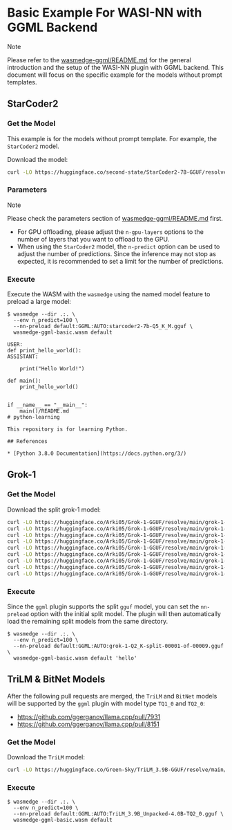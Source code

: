 # Basic Example For WASI-NN with GGML Backend

> [!NOTE]
> Please refer to the [wasmedge-ggml/README.md](../README.md) for the general introduction and the setup of the WASI-NN plugin with GGML backend. This document will focus on the specific example for the models without prompt templates.

## StarCoder2

### Get the Model

This example is for the models without prompt template. For example, the `StarCoder2` model.

Download the model:

```bash
curl -LO https://huggingface.co/second-state/StarCoder2-7B-GGUF/resolve/main/starcoder2-7b-Q5_K_M.gguf
```

### Parameters

> [!NOTE]
> Please check the parameters section of [wasmedge-ggml/README.md](https://github.com/second-state/WasmEdge-WASINN-examples/tree/master/wasmedge-ggml#parameters) first.

- For GPU offloading, please adjust the `n-gpu-layers` options to the number of layers that you want to offload to the GPU.
- When using the `StarCoder2` model, the `n-predict` option can be used to adjust the number of predictions. Since the inference may not stop as expected, it is recommended to set a limit for the number of predictions.

### Execute

Execute the WASM with the `wasmedge` using the named model feature to preload a large model:

```console
$ wasmedge --dir .:. \
  --env n_predict=100 \
  --nn-preload default:GGML:AUTO:starcoder2-7b-Q5_K_M.gguf \
  wasmedge-ggml-basic.wasm default

USER:
def print_hello_world():
ASSISTANT:

    print("Hello World!")

def main():
    print_hello_world()


if __name__ == "__main__":
    main()/README.md
# python-learning

This repository is for learning Python.

## References

* [Python 3.8.0 Documentation](https://docs.python.org/3/)
```

## Grok-1

### Get the Model

Download the split grok-1 model:

```bash
curl -LO https://huggingface.co/Arki05/Grok-1-GGUF/resolve/main/grok-1-Q2_K-split-00001-of-00009.gguf
curl -LO https://huggingface.co/Arki05/Grok-1-GGUF/resolve/main/grok-1-Q2_K-split-00002-of-00009.gguf
curl -LO https://huggingface.co/Arki05/Grok-1-GGUF/resolve/main/grok-1-Q2_K-split-00003-of-00009.gguf
curl -LO https://huggingface.co/Arki05/Grok-1-GGUF/resolve/main/grok-1-Q2_K-split-00004-of-00009.gguf
curl -LO https://huggingface.co/Arki05/Grok-1-GGUF/resolve/main/grok-1-Q2_K-split-00005-of-00009.gguf
curl -LO https://huggingface.co/Arki05/Grok-1-GGUF/resolve/main/grok-1-Q2_K-split-00006-of-00009.gguf
curl -LO https://huggingface.co/Arki05/Grok-1-GGUF/resolve/main/grok-1-Q2_K-split-00007-of-00009.gguf
curl -LO https://huggingface.co/Arki05/Grok-1-GGUF/resolve/main/grok-1-Q2_K-split-00008-of-00009.gguf
curl -LO https://huggingface.co/Arki05/Grok-1-GGUF/resolve/main/grok-1-Q2_K-split-00009-of-00009.gguf
```

### Execute

Since the `ggml` plugin supports the split `gguf` model, you can set the `nn-preload` option with the initial split model. The plugin will then automatically load the remaining split models from the same directory.

```console
$ wasmedge --dir .:. \
  --env n_predict=100 \
  --nn-preload default:GGML:AUTO:grok-1-Q2_K-split-00001-of-00009.gguf \
  wasmedge-ggml-basic.wasm default 'hello'
```

## TriLM & BitNet Models

After the following pull requests are merged, the `TriLM` and `BitNet` models will be supported by the `ggml` plugin with model type `TQ1_0` and `TQ2_0`:
- https://github.com/ggerganov/llama.cpp/pull/7931
- https://github.com/ggerganov/llama.cpp/pull/8151

### Get the Model

Download the `TriLM` model:

```bash
curl -LO https://huggingface.co/Green-Sky/TriLM_3.9B-GGUF/resolve/main/TriLM_3.9B_Unpacked-4.0B-TQ2_0.gguf
```

### Execute

```console
$ wasmedge --dir .:. \
  --env n_predict=100 \
  --nn-preload default:GGML:AUTO:TriLM_3.9B_Unpacked-4.0B-TQ2_0.gguf \
  wasmedge-ggml-basic.wasm default
```
